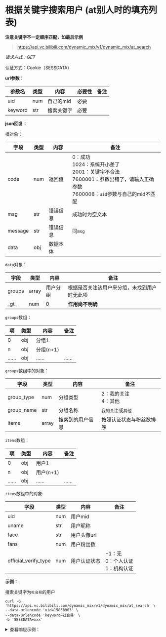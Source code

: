 # 根据关键字搜索用户 (at别人时的填充列表)

**注意关键字不一定顺序匹配，如最后示例**

> https://api.vc.bilibili.com/dynamic_mix/v1/dynamic_mix/at_search

*请求方式：GET*

认证方式：Cookie（SESSDATA）

**url参数：**

| 参数名  | 类型 | 内容       | 必要性 | 备注 |
| ------- | ---- | ---------- | ------ | ---- |
| uid     | num  | 自己的mid  | 必要   |      |
| keyword | str  | 搜索关键字 | 必要   |      |

**json回复：**

根对象：

| 字段    | 类型 | 内容     | 备注                                                                                          |
| ------- | ---- | -------- | --------------------------------------------------------------------------------------------- |
| code    | num  | 返回值   | 0：成功<br />1024：系统开小差了<br />2001：关键字不合法<br />7600001：参数出错了，请输入正确参数<br />7600008：`uid`参数与自己的mid不匹配 |
| msg     | str  | 错误信息 | 成功时为空文本                                                                                |
| message | str  | 错误信息 | 同`msg`                                                                                       |
| data    | obj  | 数据本体 |                                                                                               |

`data`对象：

| 字段   | 类型  | 内容     | 备注                                         |
| ------ | ----- | -------- | -------------------------------------------- |
| groups | array | 用户分组 | 根据是否关注该用户来分组，未找到用户时无此项 |
| \_gt\_ | num   | 0        | **作用尚不明确**                             |

`groups`数组：

| 项   | 类型 | 内容      | 备注 |
| ---- | ---- | --------- | ---- |
| 0    | obj  | 分组1     |      |
| n    | obj  | 分组(n+1) |      |
| ……   | obj  | ……        | ……   |

`groups`数组中的对象：

| 字段       | 类型  | 内容             | 备注                     |
| ---------- | ----- | ---------------- | ------------------------ |
| group_type | num   | 分组类型         | 2：我的关注<br />4：其他 |
| group_name | str   | 分组名称         | `我的关注`或`其他`       |
| items      | array | 搜索到的用户信息 | 按照认证状态与粉丝数排序 |

`items`数组：

| 项   | 类型 | 内容      | 备注 |
| ---- | ---- | --------- | ---- |
| 0    | obj  | 用户1     |      |
| n    | obj  | 用户(n+1) |      |
| ……   | obj  | ……        | ……   |

`items`数组中的对象:

| 字段                 | 类型 | 内容         | 备注                                     |
| -------------------- | ---- | ------------ | ---------------------------------------- |
| uid                  | num  | 用户mid      |                                          |
| uname                | str  | 用户昵称     |                                          |
| face                 | str  | 用户头像url  |                                          |
| fans                 | num  | 用户粉丝数   |                                          |
| official_verify_type | num  | 用户认证状态 | -1：无<br />0：个人认证<br />1：机构认证 |

**示例：**

搜索关键字为`社会易`的用户

```shell
curl -G 'https://api.vc.bilibili.com/dynamic_mix/v1/dynamic_mix/at_search' \
--data-urlencode 'uid=15858903' \
--data-urlencode 'keyword=社会易' \
-b 'SESSDATA=xxx'
```

<details>
<summary>查看响应示例：</summary>

```json
{
  "code": 0,
  "msg": "",
  "message": "",
  "data": {
    "groups": [
      {
        "group_type": 2,
        "group_name": "我的关注",
        "items": [
          {
            "uid": 293793435,
            "uname": "社会易姐QwQ",
            "face": "https://i0.hdslb.com/bfs/face/aebb2639a0d47f2ce1fec0631f412eaf53d4a0be.jpg",
            "fans": 3578,
            "official_verify_type": -1
          }
        ]
      },
      {
        "group_type": 4,
        "group_name": "其他",
        "items": [
          {
            "uid": 484031754,
            "uname": "社会易老师",
            "face": "https://i0.hdslb.com/bfs/face/dbc456bdec5e7a4806c9d0311d95ebcc6be674cf.jpg",
            "fans": 21169,
            "official_verify_type": -1
          },
          {
            "uid": 442101413,
            "uname": "社会李易儒",
            "face": "https://i2.hdslb.com/bfs/face/311cecf9298158b8a5f47ed3e641328ab5c0cfcd.jpg",
            "fans": 10,
            "official_verify_type": -1
          },
          {
            "uid": 3546589855484501,
            "uname": "日本国立貿易株式会社",
            "face": "https://i2.hdslb.com/bfs/face/2dad05e4748b5e91e1ec5d3c5d4f0904a5bcdaf0.jpg",
            "fans": 7,
            "official_verify_type": -1
          },
          {
            "uid": 250129011,
            "uname": "社会小伙肖子易",
            "face": "https://i0.hdslb.com/bfs/face/2ae12d7f71173baa8e00c4cfe97acb5a3de31566.jpg",
            "fans": 6,
            "official_verify_type": -1
          },
          {
            "uid": 486568790,
            "uname": "社会主义接班人小易",
            "face": "https://i2.hdslb.com/bfs/face/1ebb0d4aa8e2c4b532f82983503ec38b62a1820f.jpg",
            "fans": 4,
            "official_verify_type": -1
          },
          {
            "uid": 497214639,
            "uname": "社会你易易",
            "face": "https://i0.hdslb.com/bfs/face/dccb52f3c15ba1bb99aac3c86e9825842cc95295.jpg",
            "fans": 2,
            "official_verify_type": -1
          },
          {
            "uid": 457675287,
            "uname": "易社会",
            "face": "https://i0.hdslb.com/bfs/face/632bf9dd17f4e9f2f12be2c0ad00cdacd2d825fa.jpg",
            "fans": 1,
            "official_verify_type": -1
          },
          {
            "uid": 1602175830,
            "uname": "不谦易会社恐",
            "face": "https://i0.hdslb.com/bfs/face/de6afbda484e114b7cedeb621c3cbbaef7800988.jpg",
            "fans": 0,
            "official_verify_type": -1
          },
          {
            "uid": 155817540,
            "uname": "社会易总",
            "face": "https://i0.hdslb.com/bfs/face/member/noface.jpg",
            "fans": 8,
            "official_verify_type": -1
          },
          {
            "uid": 3546578331634371,
            "uname": "社会存在与社会易逝",
            "face": "https://i0.hdslb.com/bfs/face/member/noface.jpg",
            "fans": 0,
            "official_verify_type": -1
          },
          {
            "uid": 1983403996,
            "uname": "社会易姐QAQ",
            "face": "https://i0.hdslb.com/bfs/face/member/noface.jpg",
            "fans": 0,
            "official_verify_type": -1
          },
          {
            "uid": 408471763,
            "uname": "社会易大佬人狠话不多",
            "face": "https://i1.hdslb.com/bfs/face/510cde8f4e3eb27aa50177d619a4200bb501797b.jpg",
            "fans": 0,
            "official_verify_type": -1
          },
          {
            "uid": 384672256,
            "uname": "社会易轩",
            "face": "https://i1.hdslb.com/bfs/face/7324adb53362527a1bf5f20141a6ae4307011ea7.jpg",
            "fans": 0,
            "official_verify_type": -1
          },
          {
            "uid": 284984452,
            "uname": "社会易哥",
            "face": "https://i0.hdslb.com/bfs/face/member/noface.jpg",
            "fans": 0,
            "official_verify_type": -1
          },
          {
            "uid": 249112673,
            "uname": "社会易姐",
            "face": "https://i0.hdslb.com/bfs/face/member/noface.jpg",
            "fans": 0,
            "official_verify_type": -1
          },
          {
            "uid": 167967213,
            "uname": "社会易大佬",
            "face": "https://i0.hdslb.com/bfs/face/member/noface.jpg",
            "fans": 0,
            "official_verify_type": -1
          }
        ]
      }
    ],
    "_gt_": 0
  }
}
```

</details>